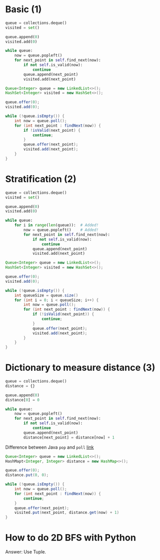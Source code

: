 # Basic (1)
```python
queue = collections.deque()
visited = set()

queue.append(0)
visited.add(0)

while queue:
    now = queue.popleft()
    for next_point in self.find_next(now):
        if not self.is_valid(now):
            continue
        queue.append(next_point)
        visited.add(next_point)
```
```java
Queue<Integer> queue = new LinkedList<>();
HashSet<Integer> visited = new HashSet<>();

queue.offer(0);
visited.add(0);

while (!queue.isEmpty()) {
    int now = queue.poll();
    for (int next_point : findNext(now)) {
        if !isValid(next_point) {
            continue;
        }
        queue.offer(next_point);
        visited.add(next_point);
    }
}
```
# Stratification (2)
```python
queue = collections.deque()
visited = set()

queue.append(0)
visited.add(0)

while queue:
    for i in range(len(queue)):  # Added!
        now = queue.popleft()    # Added!
        for next_point in self.find_next(now):
            if not self.is_valid(now):
                continue
            queue.append(next_point)
            visited.add(next_point)
```
```java
Queue<Integer> queue = new LinkedList<>();
HashSet<Integer> visited = new HashSet<>();

queue.offer(0);
visited.add(0);

while (!queue.isEmpty()) {
    int queueSize = queue.size()
    for (int i = 0; i < queueSize; i++) {
        int now = queue.poll();
        for (int next_point : findNext(now)) {
            if (!isValid(next_point)) {
                continue;
            }
            queue.offer(next_point);
            visited.add(next_point);
        }
    }
}
```
# Dictionary to measure distance (3)
```python
queue = collections.deque()
distance = {}

queue.append(0)
distance[0] = 0

while queue:
    now = queue.popleft()
    for next_point in self.find_next(now):
        if not self.is_valid(now):
            continue
        queue.append(next_point)
        distance[next_point] = distance[now] + 1
```
Difference between Java `pop` and `poll` [link](https://www.baeldung.com/java-linkedlist#:~:text=The%20difference%20between%20poll(),list%2C%20whereas%20poll%20returns%20null.)
```java
Queue<Integer> queue = new LinkedList<>();
HashMapt<Integer, Integer> distance = new HashMap<>();

queue.offer(0);
distance.put(0, 0);

while (!queue.isEmpty()) {
    int now = queue.poll();
    for (int next_point : findNext(now)) {
        continue;
    }
    queue.offer(next_point);
    visited.put(next_point, distance.get(now) + 1)
}
```

# How to do 2D BFS with Python
Answer: Use Tuple.
